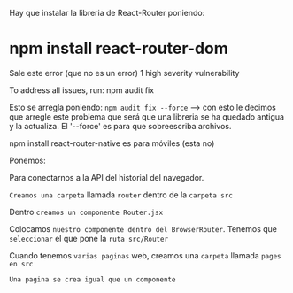 Hay que instalar la libreria de React-Router poniendo:
# npm install react-router-dom

Sale este error (que no es un error)
1 high severity vulnerability

To address all issues, run:
npm audit fix

Esto se arregla poniendo: `npm audit fix --force`  --> con esto le decimos que arregle este problema que será que una libreria se ha quedado antigua y la actualiza. El '--force' es para que sobreescriba archivos.

npm install react-router-native es para móviles (esta no)

Ponemos:
<BrowserRouter>
</BrowserRouter>

Para conectarnos a la API del historial del navegador.

`Creamos una carpeta` llamada `router` dentro de la `carpeta src`

Dentro `creamos un componente Router.jsx`

Colocamos `nuestro componente dentro del BrowserRouter`.
Tenemos  que `seleccionar` el que pone la `ruta src/Router`

Cuando tenemos `varias paginas` web, creamos una `carpeta` llamada `pages` `en src`

`Una pagina se crea igual que un componente`